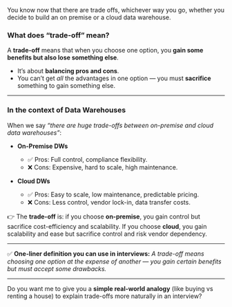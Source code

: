You know now that there are trade offs, whichever way you go, whether you decide to build an on premise
or a cloud data warehouse.

### **What does “trade-off” mean?**

A **trade-off** means that when you choose one option, you **gain some benefits but also lose something else**.

* It’s about **balancing pros and cons**.
* You can’t get *all* the advantages in one option — you must **sacrifice** something to gain something else.

---

### **In the context of Data Warehouses**

When we say *“there are huge trade-offs between on-premise and cloud data warehouses”*:

* **On-Premise DWs**

  * ✅ Pros: Full control, compliance flexibility.
  * ❌ Cons: Expensive, hard to scale, high maintenance.

* **Cloud DWs**

  * ✅ Pros: Easy to scale, low maintenance, predictable pricing.
  * ❌ Cons: Less control, vendor lock-in, data transfer costs.

👉 The **trade-off** is: if you choose **on-premise**, you gain control but sacrifice cost-efficiency and scalability.
If you choose **cloud**, you gain scalability and ease but sacrifice control and risk vendor dependency.

---

✅ **One-liner definition you can use in interviews:**
*A trade-off means choosing one option at the expense of another — you gain certain benefits but must accept some drawbacks.*

---

Do you want me to give you a **simple real-world analogy** (like buying vs renting a house) to explain trade-offs more naturally in an interview?
